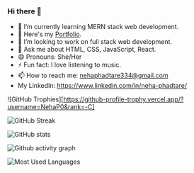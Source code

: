 ### Hi there 👋



- 🌱 I’m currently learning MERN stack web development.
- 💼 Here's my <a href='https://nehap0.github.io/'>Portfolio</a>.
- 👯 I’m looking to work on full stack web development.
- 💬 Ask me about HTML, CSS, JavaScript, React.
- 😄 Pronouns: She/Her
- ⚡ Fun fact: I love listening to music.
- 📫 How to reach me: nehaphadtare334@gmail.com
- My LinkedIn: https://www.linkedin.com/in/neha-phadtare/
 
![GitHub Trophies][https://github-profile-trophy.vercel.app/?username=NehaP0&rank=-C]
 
![GitHub Streak](https://streak-stats.demolab.com/?user=NehaP0&theme=radical)


![GitHub stats](https://github-readme-stats.vercel.app/api?username=NehaP0&show_icons=true&theme=radical)

![Github activity graph](https://github-readme-activity-graph.cyclic.app/graph?username=NehaP0&bg_color=000000&color=ff69b4&line=24292e&point=24292e&area=true&hide_border=true)



![Most Used Languages](https://github-readme-stats.vercel.app/api/top-langs/?username=NehaP0&theme=radical)







